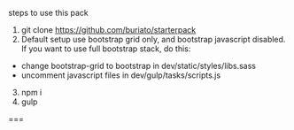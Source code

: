 steps to use this pack

1. git clone https://github.com/buriato/starterpack
2. Default setup use bootstrap grid only, and bootstrap javascript disabled. If you want to use full bootstrap stack, do this:
  - change bootstrap-grid to bootstrap in dev/static/styles/libs.sass
  - uncomment javascript files in dev/gulp/tasks/scripts.js
3. npm i
4. gulp

===


